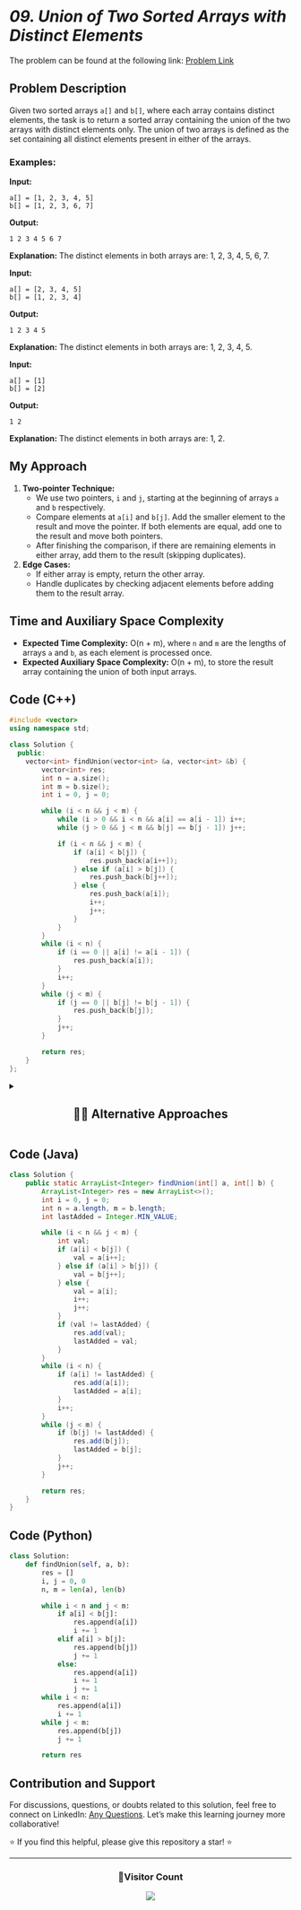 # *09. Union of Two Sorted Arrays with Distinct Elements*

The problem can be found at the following link: [Problem Link](https://www.geeksforgeeks.org/problems/union-of-two-sorted-arrays-with-distinct-elements/1)

## Problem Description

Given two sorted arrays `a[]` and `b[]`, where each array contains distinct elements, the task is to return a sorted array containing the union of the two arrays with distinct elements only. The union of two arrays is defined as the set containing all distinct elements present in either of the arrays.

### Examples:

**Input:**
```
a[] = [1, 2, 3, 4, 5]
b[] = [1, 2, 3, 6, 7]
```
**Output:**
```
1 2 3 4 5 6 7
```
**Explanation:** The distinct elements in both arrays are: 1, 2, 3, 4, 5, 6, 7.

**Input:**
```
a[] = [2, 3, 4, 5]
b[] = [1, 2, 3, 4]
```
**Output:**
```
1 2 3 4 5
```
**Explanation:** The distinct elements in both arrays are: 1, 2, 3, 4, 5.

**Input:**
```
a[] = [1]
b[] = [2]
```
**Output:**
```
1 2
```
**Explanation:** The distinct elements in both arrays are: 1, 2.

## My Approach

1. **Two-pointer Technique:**
   - We use two pointers, `i` and `j`, starting at the beginning of arrays `a` and `b` respectively.
   - Compare elements at `a[i]` and `b[j]`. Add the smaller element to the result and move the pointer. If both elements are equal, add one to the result and move both pointers.
   - After finishing the comparison, if there are remaining elements in either array, add them to the result (skipping duplicates).
2. **Edge Cases:**
   - If either array is empty, return the other array.
   - Handle duplicates by checking adjacent elements before adding them to the result array.

## Time and Auxiliary Space Complexity

- **Expected Time Complexity:** O(n + m), where `n` and `m` are the lengths of arrays `a` and `b`, as each element is processed once.
- **Expected Auxiliary Space Complexity:** O(n + m), to store the result array containing the union of both input arrays.

## Code (C++)

```cpp
#include <vector>
using namespace std;

class Solution {
  public:
    vector<int> findUnion(vector<int> &a, vector<int> &b) {
        vector<int> res;
        int n = a.size();
        int m = b.size();
        int i = 0, j = 0;

        while (i < n && j < m) {
            while (i > 0 && i < n && a[i] == a[i - 1]) i++;
            while (j > 0 && j < m && b[j] == b[j - 1]) j++;

            if (i < n && j < m) {
                if (a[i] < b[j]) {
                    res.push_back(a[i++]);
                } else if (a[i] > b[j]) {
                    res.push_back(b[j++]);
                } else {
                    res.push_back(a[i]);
                    i++;
                    j++;
                }
            }
        }
        while (i < n) {
            if (i == 0 || a[i] != a[i - 1]) {
                res.push_back(a[i]);
            }
            i++;
        }
        while (j < m) {
            if (j == 0 || b[j] != b[j - 1]) {
                res.push_back(b[j]);
            }
            j++;
        }

        return res;
    }
};
```

<details>
  <summary><h2 align='center'>👨‍💻 Alternative Approaches</h2></summary>

1. **Using a Set for Distinct Elements:**
   - Insert all elements from both arrays into a set to automatically handle duplicates, then return the sorted values.

```cpp
#include <vector>
#include <set>
using namespace std;

class Solution {
  public:
    vector<int> findUnion(vector<int> &a, vector<int> &b) {
        set<int> s;
        s.insert(a.begin(), a.end());
        s.insert(b.begin(), b.end());
        return vector<int>(s.begin(), s.end());
    }
};
```

</details>

## Code (Java)

```java
class Solution {
    public static ArrayList<Integer> findUnion(int[] a, int[] b) {
        ArrayList<Integer> res = new ArrayList<>();
        int i = 0, j = 0;
        int n = a.length, m = b.length;
        int lastAdded = Integer.MIN_VALUE;

        while (i < n && j < m) {
            int val;
            if (a[i] < b[j]) {
                val = a[i++];
            } else if (a[i] > b[j]) {
                val = b[j++];
            } else {
                val = a[i];
                i++;
                j++;
            }
            if (val != lastAdded) {
                res.add(val);
                lastAdded = val;
            }
        }
        while (i < n) {
            if (a[i] != lastAdded) {
                res.add(a[i]);
                lastAdded = a[i];
            }
            i++;
        }
        while (j < m) {
            if (b[j] != lastAdded) {
                res.add(b[j]);
                lastAdded = b[j];
            }
            j++;
        }

        return res;
    }
}
```

## Code (Python)

```python
class Solution:
    def findUnion(self, a, b):
        res = []
        i, j = 0, 0
        n, m = len(a), len(b)

        while i < n and j < m:
            if a[i] < b[j]:
                res.append(a[i])
                i += 1
            elif a[i] > b[j]:
                res.append(b[j])
                j += 1
            else:
                res.append(a[i])
                i += 1
                j += 1
        while i < n:
            res.append(a[i])
            i += 1
        while j < m:
            res.append(b[j])
            j += 1

        return res
```

## Contribution and Support

For discussions, questions, or doubts related to this solution, feel free to connect on LinkedIn: [Any Questions](https://www.linkedin.com/in/het-patel-8b110525a/). Let’s make this learning journey more collaborative!

⭐ If you find this helpful, please give this repository a star! ⭐

---

<div align="center">
  <h3><b>📍Visitor Count</b></h3>
</div>

<p align="center">
  <img src="https://profile-counter.glitch.me/Hunterdii/count.svg" />
</p>
